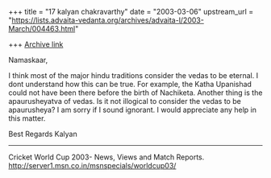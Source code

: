 +++
title = "17 kalyan chakravarthy"
date = "2003-03-06"
upstream_url = "https://lists.advaita-vedanta.org/archives/advaita-l/2003-March/004463.html"

+++
[Archive link](https://lists.advaita-vedanta.org/archives/advaita-l/2003-March/004463.html)

Namaskaar,

I think most of the major hindu traditions consider the vedas to be eternal.
I dont understand how this can be true. For example, the Katha Upanishad
could not have been there before the birth of Nachiketa. Another thing is
the apaurusheyatva of vedas. Is it not illogical to consider the vedas to be
apaurusheya? I am sorry if I sound ignorant. I would appreciate any help in
this matter.

Best Regards
Kalyan




_________________________________________________________________
Cricket World Cup 2003- News, Views and Match Reports.
http://server1.msn.co.in/msnspecials/worldcup03/

